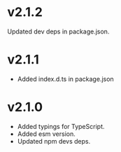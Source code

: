 # v2.1.2
Updated dev deps in package.json.

# v2.1.1
- Added index.d.ts in package.json

# v2.1.0
- Added typings for TypeScript.
- Added esm version.
- Updated npm devs deps.